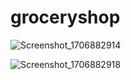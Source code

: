 # groceryshop

![Screenshot_1706882914](https://github.com/ivantaufiqq/groceryshop/assets/59554560/3188817a-6bfa-4da6-832b-12d64d070cee)

![Screenshot_1706882918](https://github.com/ivantaufiqq/groceryshop/assets/59554560/65244bdc-6135-4dba-b8ac-afd0fe77ff72)

